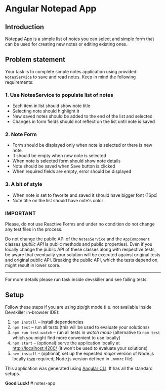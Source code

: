 # Angular Notepad App

## Introduction

Notepad App is a simple list of notes you can select and simple form that can be used for creating new notes or editing existing ones.

## Problem statement

Your task is to complete simple notes application using provided `NotesService` to save and read notes. Keep in mind the following requirements:

### 1. Use NotesService to populate list of notes

- Each item in list should show note title
- Selecting note should highlight it 
- New saved notes should be added to the end of the list and selected
- Changes in form fields should not reflect on the list until note is saved

### 2. Note Form

- Form should be displayed only when note is selected or there is new note
- It should be empty when new note is selected
- When note is selected form should show note details
- Note should be saved when Save button is clicked
- When required fields are empty, error should be displayed

### 3. A bit of style

- When note is set to favorite and saved it should have bigger font (16px)
- Note title on the list should have note's color 

### IMPORTANT

Please, do not use Reactive Forms and under no condition do not change any test files in the process. 

Do not change the public API of the `NotesService` and the `AppComponent` classes (*public API* is public methods and public properties). Even if you locally change the public API of these classes along with respective tests, be aware that eventually your solution will be executed against original tests and original public API. Breaking the public API, which the tests depend on, might result in lower score.

---

For more details please run task inside devskiller and see failing tests.

## Setup

Follow these steps if you are using zip/git mode (i.e. not available inside Devskiller in-browser IDE):

1. `npm install` – install dependencies
2. `npm test` – run all tests (this will be used to evaluate your solutions)
3. `npm run test:watch` – run all tests in _watch mode_ (alternative to `npm test` which you might find more convenient to use locally)
4. `npm start` – (optional) serve the application locally at [http://localhost:4200/](http://localhost:4200/) (it won't be used to evaluate your solutions)
5. `nvm install` - (optional) set up the expected _major_ version of Node.js locally ([`nvm`](https://github.com/nvm-sh/nvm) required; Node.js version defined in `.nvmrc` file)

This application was generated using [Angular CLI](https://angular.io/cli). It has all the standard setups.

**Good Luck!**
#   n o t e s - a p p  
 